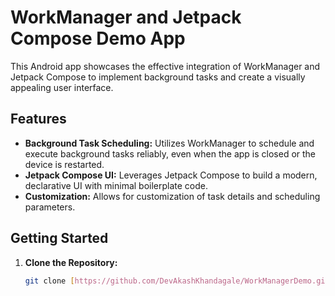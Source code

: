 # WorkManager and Jetpack Compose Demo App

This Android app showcases the effective integration of WorkManager and Jetpack Compose to implement background tasks and create a visually appealing user interface.

## Features

* **Background Task Scheduling:** Utilizes WorkManager to schedule and execute background tasks reliably, even when the app is closed or the device is restarted.
* **Jetpack Compose UI:** Leverages Jetpack Compose to build a modern, declarative UI with minimal boilerplate code.
* **Customization:** Allows for customization of task details and scheduling parameters.

## Getting Started

1. **Clone the Repository:**
   ```bash
   git clone [https://github.com/DevAkashKhandagale/WorkManagerDemo.git](https://github.com/DevAkashKhandagale/WorkManagerDemo.git)
